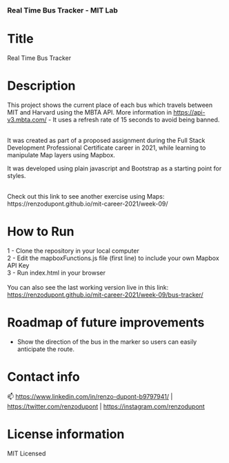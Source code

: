 ### Real Time Bus Tracker - MIT Lab

# Title

Real Time Bus Tracker

# Description

This project shows the current place of each bus which travels between MIT and Harvard using the MBTA API. More information in https://api-v3.mbta.com/ - It uses a refresh rate of 15 seconds to avoid being banned.

<br/>
It was created as part of a proposed assignment during the Full Stack Development Professional Certificate career in 2021,
while learning to manipulate Map layers using Mapbox.<br/>

It was developed using plain javascript and Bootstrap as a starting point for styles.

<br/>
Check out this link to see another exercise using Maps: https://renzodupont.github.io/mit-career-2021/week-09/

# How to Run

1 - Clone the repository in your local computer<br/>
2 - Edit the mapboxFunctions.js file (first line) to include your own Mapbox API Key<br/>
3 - Run index.html in your browser<br/>
<br/>
You can also see the last working version live in this link: https://renzodupont.github.io/mit-career-2021/week-09/bus-tracker/

# Roadmap of future improvements

- Show the direction of the bus in the marker so users can easily anticipate the route.

# Contact info

📫 https://www.linkedin.com/in/renzo-dupont-b9797941/ | https://twitter.com/renzodupont | https://instagram.com/renzodupont

# License information

MIT Licensed